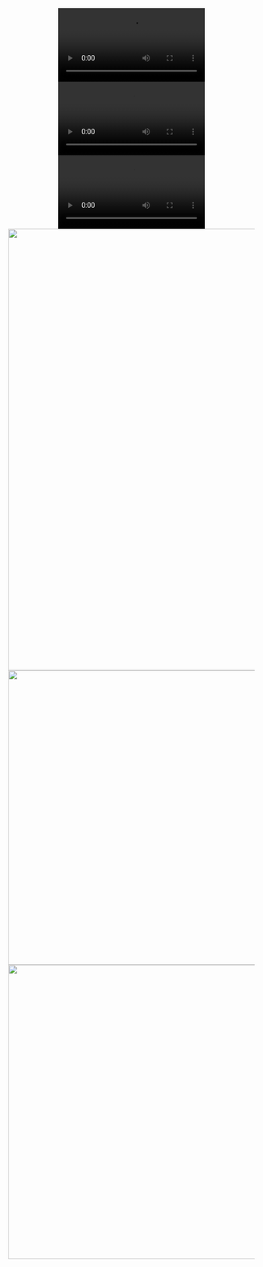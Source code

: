 <div align="center">
  <video src="https://github.com/user-attachments/assets/96f636e1-e06d-456f-8585-ca0ca591b162" controls></video>
</div>

<div align="center">
  <video src="https://github.com/user-attachments/assets/ba0f12cc-8e1c-47e9-8cea-70e6ae93aa1b" controls></video>
</div>

<div align="center">
  <video src="https://github.com/user-attachments/assets/b5b90ecd-8686-4bb7-8d27-652fe73412cb" controls></video>
</div>

<div align="center">
  <img src="https://github.com/user-attachments/assets/6c56fabc-1a2b-4f81-846f-6381da1efe0c" width="900">
</div>

<div align="center">
  <img src="https://github.com/user-attachments/assets/64faa79e-5e98-40bc-bb90-87cd9eb70b5b" width="600">
</div>

<div align="center">
  <img src="https://github.com/user-attachments/assets/8574cfa2-e13f-4575-9f34-0c23d8fca0b3" width="600">
</div>

<!--
<p align="center">
  <img src="https://github.com/user-attachments/assets/6c56fabc-1a2b-4f81-846f-6381da1efe0c" width="600">
</p>

<p align="center">
  <img src="https://github.com/user-attachments/assets/64faa79e-5e98-40bc-bb90-87cd9eb70b5b" width="600">
</p>

<p align="center">
  <img src="https://github.com/user-attachments/assets/8574cfa2-e13f-4575-9f34-0c23d8fca0b3" width="600">
</p>
-->


